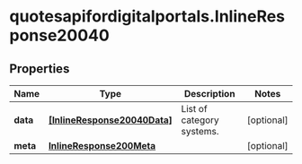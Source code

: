 # quotesapifordigitalportals.InlineResponse20040

## Properties

Name | Type | Description | Notes
------------ | ------------- | ------------- | -------------
**data** | [**[InlineResponse20040Data]**](InlineResponse20040Data.md) | List of category systems. | [optional] 
**meta** | [**InlineResponse200Meta**](InlineResponse200Meta.md) |  | [optional] 


